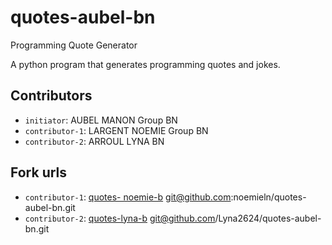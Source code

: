 # quotes-aubel-bn
 Programming Quote Generator

A python program that generates programming quotes and jokes.

## Contributors
- `initiator`: AUBEL MANON Group BN
- `contributor-1`: LARGENT NOEMIE Group BN
- `contributor-2`: ARROUL LYNA BN 




## Fork urls
- `contributor-1`: [quotes- noemie-b]()  git@github.com:noemieln/quotes-aubel-bn.git
- `contributor-2`: [quotes-lyna-b]() git@github.com/Lyna2624/quotes-aubel-bn.git

